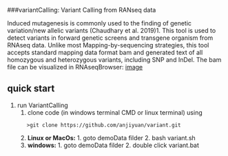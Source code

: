 ###variantCalling: Variant Calling from RANseq data

Induced mutagenesis is commonly used to the finding of genetic variation/new allelic variants (Chaudhary et al. 2019)1. This tool is used to detect variants in forward genetic screens and transgene organism from RNAseq data. Unlike most Mapping-by-sequencing strategies, this tool accepts standard mapping data format bam and generated text of all homozygous and heterozygous variants, including SNP and InDel. The bam file can be visualized in RNAseqBrowser:
[image](image/RNAseqBrowser.png)
## quick start
1. run VariantCalling
    1. clone code (in windows terminal CMD or linux terminal) using 
    ```console
       >git clone https://github.com/anjiyuan/variant.git
    ```
    2. **Linux or MacOs:** 1. goto demoData filder 2. bash variant.sh
    3. **windows:** 1. goto demoData filder 2. double click variant.bat


